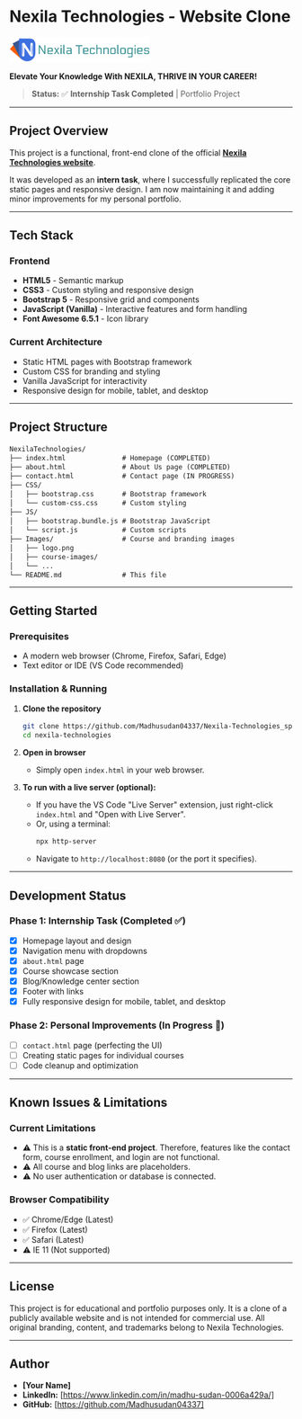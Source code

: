 # Nexila Technologies - Website Clone
![Nexila Technologies Logo](./Images/logo.png)

**Elevate Your Knowledge With NEXILA, THRIVE IN YOUR CAREER!**

> **Status:** ✅ **Internship Task Completed** | Portfolio Project

---

## Project Overview

This project is a functional, front-end clone of the official [**Nexila Technologies website**](https://www.nexilatechnologies.com/).

It was developed as an **intern task**, where I successfully replicated the core static pages and responsive design. I am now maintaining it and adding minor improvements for my personal portfolio.

---

## Tech Stack

### Frontend
- **HTML5** - Semantic markup
- **CSS3** - Custom styling and responsive design
- **Bootstrap 5** - Responsive grid and components
- **JavaScript (Vanilla)** - Interactive features and form handling
- **Font Awesome 6.5.1** - Icon library

### Current Architecture
- Static HTML pages with Bootstrap framework
- Custom CSS for branding and styling
- Vanilla JavaScript for interactivity
- Responsive design for mobile, tablet, and desktop

---

## Project Structure

```
NexilaTechnologies/
├── index.html              # Homepage (COMPLETED)
├── about.html              # About Us page (COMPLETED)
├── contact.html            # Contact page (IN PROGRESS)
├── CSS/
│   ├── bootstrap.css       # Bootstrap framework
│   └── custom-css.css      # Custom styling
├── JS/
│   ├── bootstrap.bundle.js # Bootstrap JavaScript
│   └── script.js           # Custom scripts
├── Images/                 # Course and branding images
│   ├── logo.png
│   ├── course-images/
│   └── ...
└── README.md               # This file
```

---

## Getting Started

### Prerequisites
- A modern web browser (Chrome, Firefox, Safari, Edge)
- Text editor or IDE (VS Code recommended)

### Installation & Running

1. **Clone the repository**
   ```bash
   git clone https://github.com/Madhusudan04337/Nexila-Technologies_sp.git
   cd nexila-technologies
   ```

2. **Open in browser**
   - Simply open `index.html` in your web browser.

3. **To run with a live server (optional):**
   - If you have the VS Code "Live Server" extension, just right-click `index.html` and "Open with Live Server".
   - Or, using a terminal:
     ```bash
     npx http-server
     ```
   - Navigate to `http://localhost:8080` (or the port it specifies).

---

## Development Status

### Phase 1: Internship Task (Completed ✅)
- [x] Homepage layout and design
- [x] Navigation menu with dropdowns
- [x] `about.html` page
- [x] Course showcase section
- [x] Blog/Knowledge center section
- [x] Footer with links
- [x] Fully responsive design for mobile, tablet, and desktop

### Phase 2: Personal Improvements (In Progress 🚧)
- [ ] `contact.html` page (perfecting the UI)
- [ ] Creating static pages for individual courses
- [ ] Code cleanup and optimization

---

## Known Issues & Limitations

### Current Limitations
- ⚠️ This is a **static front-end project**. Therefore, features like the contact form, course enrollment, and login are not functional.
- ⚠️ All course and blog links are placeholders.
- ⚠️ No user authentication or database is connected.

### Browser Compatibility
- ✅ Chrome/Edge (Latest)
- ✅ Firefox (Latest)
- ✅ Safari (Latest)
- ⚠️ IE 11 (Not supported)

---

## License

This project is for educational and portfolio purposes only. It is a clone of a publicly available website and is not intended for commercial use. All original branding, content, and trademarks belong to Nexila Technologies.

---

## Author

* **[Your Name]**
* **LinkedIn:** [https://www.linkedin.com/in/madhu-sudan-0006a429a/]
* **GitHub:** [https://github.com/Madhusudan04337]
